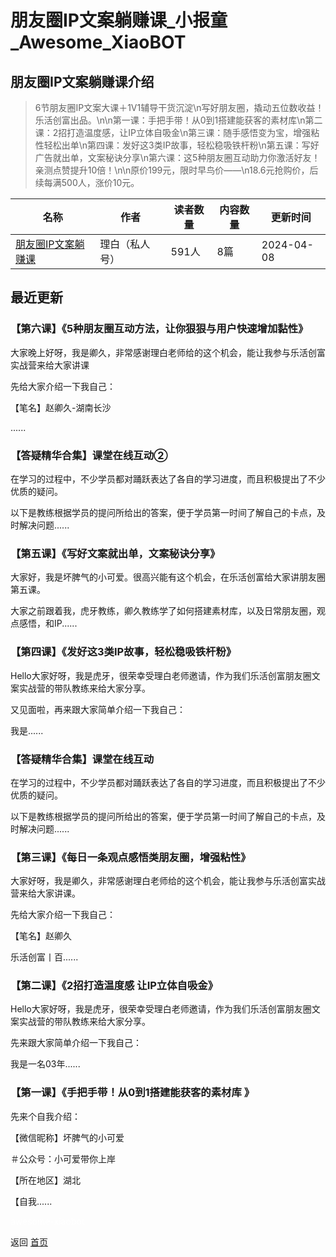 # 朋友圈IP文案躺赚课_小报童_Awesome_XiaoBOT

## 朋友圈IP文案躺赚课介绍
> 6节朋友圈IP文案大课＋1V1辅导干货沉淀\n写好朋友圈，撬动五位数收益！乐活创富出品。\n\n第一课：手把手带！从0到1搭建能获客的素材库\n第二课：2招打造温度感，让IP立体自吸金\n第三课：随手感悟变为宝，增强粘性轻松出单\n第四课：发好这3类IP故事，轻松稳吸铁杆粉\n第五课：写好广告就出单，文案秘诀分享\n第六课：这5种朋友圈互动助力你激活好友！亲测点赞提升10倍！\n\n原价199元，限时早鸟价——\n18.6元抢购价，后续每满500人，涨价10元。  
  


|名称|作者|读者数量|内容数量|更新时间|
|---|---|---|---|---|
|[朋友圈IP文案躺赚课](https://xiaobot.net/p/lbpyqwa?refer=0b133df9-27dc-423b-8101-639049001c13)|理白（私人号）|591人|8篇|2024-04-08|

## 最近更新
### 【第六课】《5种朋友圈互动方法，让你狠狠与用户快速增加黏性》

大家晚上好呀，我是卿久，非常感谢理白老师给的这个机会，能让我参与乐活创富实战营来给大家讲课

先给大家介绍一下我自己：

【笔名】赵卿久-湖南长沙

......

### 【答疑精华合集】课堂在线互动②

在学习的过程中，不少学员都对踊跃表达了各自的学习进度，而且积极提出了不少优质的疑问。

以下是教练根据学员的提问所给出的答案，便于学员第一时间了解自己的卡点，及时解决问题......

### 【第五课】《写好文案就出单，文案秘诀分享》

大家好，我是坏脾气的小可爱。很高兴能有这个机会，在乐活创富给大家讲朋友圈第五课。

大家之前跟着我，虎牙教练，卿久教练学了如何搭建素材库，以及日常朋友圈，观点感悟，和IP......

### 【第四课】《发好这3类IP故事，轻松稳吸铁杆粉》

Hello大家好呀，我是虎牙，很荣幸受理白老师邀请，作为我们乐活创富朋友圈文案实战营的带队教练来给大家分享。

又见面啦，再来跟大家简单介绍一下我自己：

我是......

### 【答疑精华合集】课堂在线互动

在学习的过程中，不少学员都对踊跃表达了各自的学习进度，而且积极提出了不少优质的疑问。

以下是教练根据学员的提问所给出的答案，便于学员第一时间了解自己的卡点，及时解决问题......

### 【第三课】《每日一条观点感悟类朋友圈，增强粘性》

大家好呀，我是卿久，非常感谢理白老师给的这个机会，能让我参与乐活创富实战营来给大家讲课。

先给大家介绍一下我自己：

【笔名】赵卿久

乐活创富丨百......

### 【第二课】《2招打造温度感 让IP立体自吸金》

Hello大家好呀，我是虎牙，很荣幸受理白老师邀请，作为我们乐活创富朋友圈文案实战营的带队教练来给大家分享。

先来跟大家简单介绍一下我自己：

我是一名03年......

### 【第一课】《手把手带！从0到1搭建能获客的素材库 》

先来个自我介绍：

【微信昵称】坏脾气的小可爱

＃公众号：小可爱带你上岸

 【所在地区】湖北

【自我......


<a href="https://github.com/Reno9527/awesome-xiaobot" style="color: white; text-decoration: none;">awesome-xiaobot</a>

返回 [首页](../README.md)
